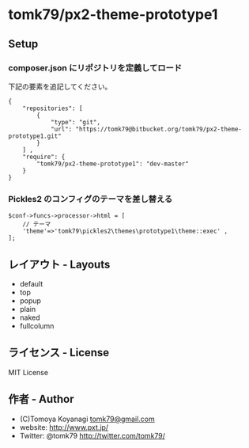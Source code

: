 # tomk79/px2-theme-prototype1

## Setup

### composer.json にリポジトリを定義してロード

下記の要素を追記してください。

```
{
    "repositories": [
        {
            "type": "git",
            "url": "https://tomk79@bitbucket.org/tomk79/px2-theme-prototype1.git"
        }
    ] ,
    "require": {
        "tomk79/px2-theme-prototype1": "dev-master"
    }
}
```

### Pickles2 のコンフィグのテーマを差し替える

```
$conf->funcs->processor->html = [
    // テーマ
    'theme'=>'tomk79\pickles2\themes\prototype1\theme::exec' , 
];
```


## レイアウト - Layouts

- default
- top
- popup
- plain
- naked
- fullcolumn


## ライセンス - License

MIT License


## 作者 - Author

- (C)Tomoya Koyanagi <tomk79@gmail.com>
- website: <http://www.pxt.jp/>
- Twitter: @tomk79 <http://twitter.com/tomk79/>


